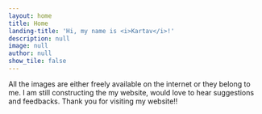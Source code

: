 ```yaml
---
layout: home
title: Home
landing-title: 'Hi, my name is <i>Kartav</i>!'
description: null
image: null
author: null
show_tile: false
---
```


All the images are either freely available on the internet or they belong to me. I am still constructing the my website, would love to hear suggestions and feedbacks. Thank you for visiting my website!!
